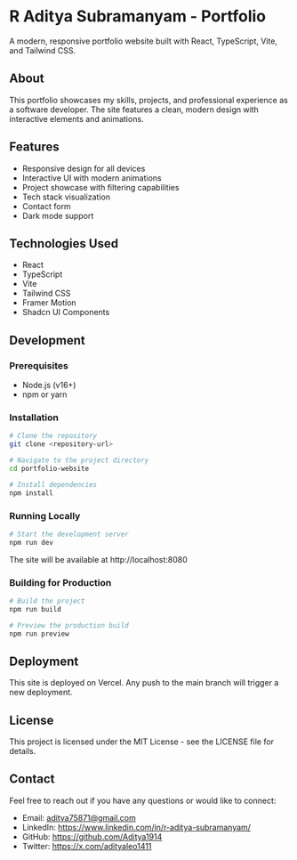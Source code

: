 # R Aditya Subramanyam - Portfolio

A modern, responsive portfolio website built with React, TypeScript, Vite, and Tailwind CSS.

## About

This portfolio showcases my skills, projects, and professional experience as a software developer. The site features a clean, modern design with interactive elements and animations.

## Features

- Responsive design for all devices
- Interactive UI with modern animations
- Project showcase with filtering capabilities
- Tech stack visualization
- Contact form
- Dark mode support

## Technologies Used

- React
- TypeScript
- Vite
- Tailwind CSS
- Framer Motion
- Shadcn UI Components

## Development

### Prerequisites

- Node.js (v16+)
- npm or yarn

### Installation

```bash
# Clone the repository
git clone <repository-url>

# Navigate to the project directory
cd portfolio-website

# Install dependencies
npm install
```

### Running Locally

```bash
# Start the development server
npm run dev
```

The site will be available at http://localhost:8080

### Building for Production

```bash
# Build the project
npm run build

# Preview the production build
npm run preview
```

## Deployment

This site is deployed on Vercel. Any push to the main branch will trigger a new deployment.

## License

This project is licensed under the MIT License - see the LICENSE file for details.

## Contact

Feel free to reach out if you have any questions or would like to connect:

- Email: aditya75871@gmail.com
- LinkedIn: https://www.linkedin.com/in/r-aditya-subramanyam/
- GitHub: https://github.com/Aditya1914
- Twitter: https://x.com/adityaleo1411
